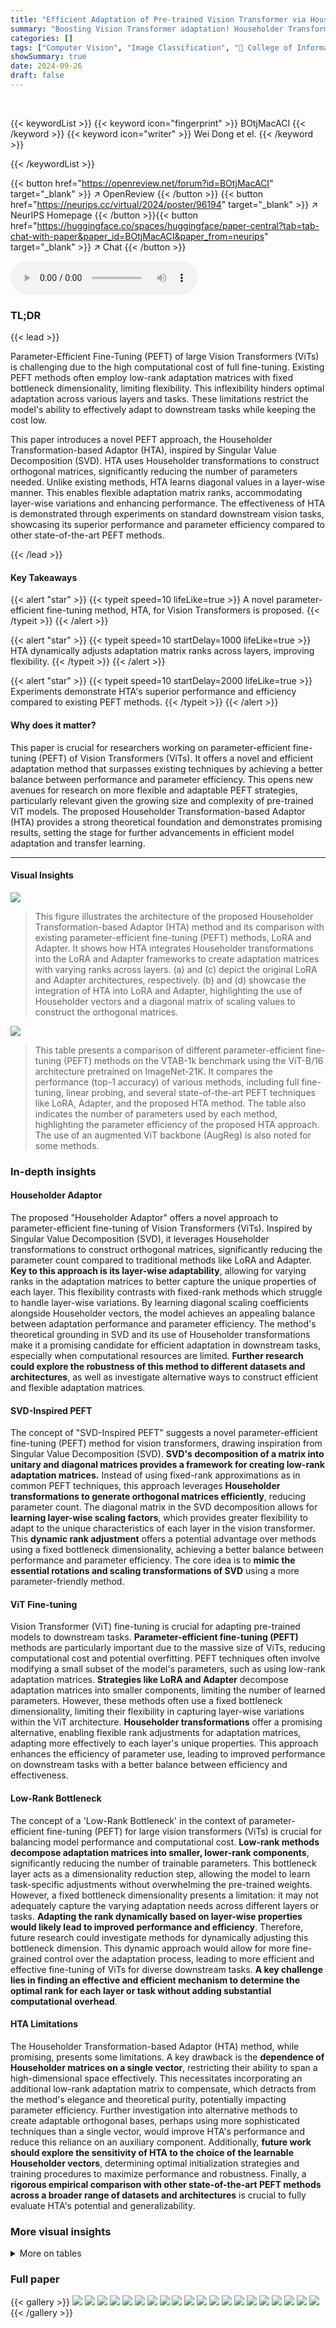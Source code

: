 ```yaml
---
title: "Efficient Adaptation of Pre-trained Vision Transformer via Householder Transformation"
summary: "Boosting Vision Transformer adaptation! Householder Transformation-based Adaptor (HTA) outperforms existing methods by dynamically adjusting adaptation matrix ranks across layers, improving efficiency..."
categories: []
tags: ["Computer Vision", "Image Classification", "🏢 College of Information and Control Engineering, Xi'an University of Architecture and Technology",]
showSummary: true
date: 2024-09-26
draft: false
---
```


<br>

{{< keywordList >}}
{{< keyword icon="fingerprint" >}} BOtjMacACI {{< /keyword >}}
{{< keyword icon="writer" >}} Wei Dong et el. {{< /keyword >}}
 
{{< /keywordList >}}

{{< button href="https://openreview.net/forum?id=BOtjMacACI" target="_blank" >}}
↗ OpenReview
{{< /button >}}
{{< button href="https://neurips.cc/virtual/2024/poster/96194" target="_blank" >}}
↗ NeurIPS Homepage
{{< /button >}}{{< button href="https://huggingface.co/spaces/huggingface/paper-central?tab=tab-chat-with-paper&paper_id=BOtjMacACI&paper_from=neurips" target="_blank" >}}
↗ Chat
{{< /button >}}



<audio controls>
    <source src="https://ai-paper-reviewer.com/BOtjMacACI/podcast.wav" type="audio/wav">
    Your browser does not support the audio element.
</audio>


### TL;DR


{{< lead >}}

Parameter-Efficient Fine-Tuning (PEFT) of large Vision Transformers (ViTs) is challenging due to the high computational cost of full fine-tuning. Existing PEFT methods often employ low-rank adaptation matrices with fixed bottleneck dimensionality, limiting flexibility. This inflexibility hinders optimal adaptation across various layers and tasks.  These limitations restrict the model's ability to effectively adapt to downstream tasks while keeping the cost low. 

This paper introduces a novel PEFT approach, the Householder Transformation-based Adaptor (HTA), inspired by Singular Value Decomposition (SVD). HTA uses Householder transformations to construct orthogonal matrices, significantly reducing the number of parameters needed. Unlike existing methods, HTA learns diagonal values in a layer-wise manner. This enables flexible adaptation matrix ranks, accommodating layer-wise variations and enhancing performance.  The effectiveness of HTA is demonstrated through experiments on standard downstream vision tasks, showcasing its superior performance and parameter efficiency compared to other state-of-the-art PEFT methods.

{{< /lead >}}


#### Key Takeaways

{{< alert "star" >}}
{{< typeit speed=10 lifeLike=true >}} A novel parameter-efficient fine-tuning method, HTA, for Vision Transformers is proposed. {{< /typeit >}}
{{< /alert >}}

{{< alert "star" >}}
{{< typeit speed=10 startDelay=1000 lifeLike=true >}} HTA dynamically adjusts adaptation matrix ranks across layers, improving flexibility. {{< /typeit >}}
{{< /alert >}}

{{< alert "star" >}}
{{< typeit speed=10 startDelay=2000 lifeLike=true >}} Experiments demonstrate HTA's superior performance and efficiency compared to existing PEFT methods. {{< /typeit >}}
{{< /alert >}}

#### Why does it matter?
This paper is crucial for researchers working on parameter-efficient fine-tuning (PEFT) of Vision Transformers (ViTs).  It offers a novel and efficient adaptation method that surpasses existing techniques by achieving a better balance between performance and parameter efficiency. This opens new avenues for research on more flexible and adaptable PEFT strategies, particularly relevant given the growing size and complexity of pre-trained ViT models. The proposed Householder Transformation-based Adaptor (HTA) provides a strong theoretical foundation and demonstrates promising results, setting the stage for further advancements in efficient model adaptation and transfer learning.

------
#### Visual Insights



![](https://ai-paper-reviewer.com/BOtjMacACI/figures_3_1.jpg)

> This figure illustrates the architecture of the proposed Householder Transformation-based Adaptor (HTA) method and its comparison with existing parameter-efficient fine-tuning (PEFT) methods, LoRA and Adapter.  It shows how HTA integrates Householder transformations into the LoRA and Adapter frameworks to create adaptation matrices with varying ranks across layers. (a) and (c) depict the original LoRA and Adapter architectures, respectively. (b) and (d) showcase the integration of HTA into LoRA and Adapter, highlighting the use of Householder vectors and a diagonal matrix of scaling values to construct the orthogonal matrices.





![](https://ai-paper-reviewer.com/BOtjMacACI/tables_6_1.jpg)

> This table presents a comparison of different parameter-efficient fine-tuning (PEFT) methods on the VTAB-1k benchmark using the ViT-B/16 architecture pretrained on ImageNet-21K.  It compares the performance (top-1 accuracy) of various methods, including full fine-tuning, linear probing, and several state-of-the-art PEFT techniques like LoRA, Adapter, and the proposed HTA method.  The table also indicates the number of parameters used by each method, highlighting the parameter efficiency of the proposed HTA approach. The use of an augmented ViT backbone (AugReg) is also noted for some methods.





### In-depth insights


#### Householder Adaptor
The proposed "Householder Adaptor" offers a novel approach to parameter-efficient fine-tuning of Vision Transformers (ViTs).  Inspired by Singular Value Decomposition (SVD), it leverages Householder transformations to construct orthogonal matrices, significantly reducing the parameter count compared to traditional methods like LoRA and Adapter.  **Key to this approach is its layer-wise adaptability**, allowing for varying ranks in the adaptation matrices to better capture the unique properties of each layer. This flexibility contrasts with fixed-rank methods which struggle to handle layer-wise variations. By learning diagonal scaling coefficients alongside Householder vectors, the model achieves an appealing balance between adaptation performance and parameter efficiency. The method's theoretical grounding in SVD and its use of Householder transformations make it a promising candidate for efficient adaptation in downstream tasks, especially when computational resources are limited.  **Further research could explore the robustness of this method to different datasets and architectures**, as well as investigate alternative ways to construct efficient and flexible adaptation matrices.

#### SVD-Inspired PEFT
The concept of "SVD-Inspired PEFT" suggests a novel parameter-efficient fine-tuning (PEFT) method for vision transformers, drawing inspiration from Singular Value Decomposition (SVD).  **SVD's decomposition of a matrix into unitary and diagonal matrices provides a framework for creating low-rank adaptation matrices.**  Instead of using fixed-rank approximations as in common PEFT techniques, this approach leverages **Householder transformations to generate orthogonal matrices efficiently**, reducing parameter count.  The diagonal matrix in the SVD decomposition allows for **learning layer-wise scaling factors**, which provides greater flexibility to adapt to the unique characteristics of each layer in the vision transformer.  This **dynamic rank adjustment** offers a potential advantage over methods using a fixed bottleneck dimensionality, achieving a better balance between performance and parameter efficiency. The core idea is to **mimic the essential rotations and scaling transformations of SVD** using a more parameter-friendly method.

#### ViT Fine-tuning
Vision Transformer (ViT) fine-tuning is crucial for adapting pre-trained models to downstream tasks.  **Parameter-efficient fine-tuning (PEFT)** methods are particularly important due to the massive size of ViTs, reducing computational cost and potential overfitting.  PEFT techniques often involve modifying a small subset of the model's parameters, such as using low-rank adaptation matrices.  **Strategies like LoRA and Adapter** decompose adaptation matrices into smaller components, limiting the number of learned parameters.  However, these methods often use a fixed bottleneck dimensionality, limiting their flexibility in capturing layer-wise variations within the ViT architecture. **Householder transformations** offer a promising alternative, enabling flexible rank adjustments for adaptation matrices, adapting more effectively to each layer's unique properties.  This approach enhances the efficiency of parameter use, leading to improved performance on downstream tasks with a better balance between efficiency and effectiveness.

#### Low-Rank Bottleneck
The concept of a 'Low-Rank Bottleneck' in the context of parameter-efficient fine-tuning (PEFT) for large vision transformers (ViTs) is crucial for balancing model performance and computational cost.  **Low-rank methods decompose adaptation matrices into smaller, lower-rank components**, significantly reducing the number of trainable parameters. This bottleneck layer acts as a dimensionality reduction step, allowing the model to learn task-specific adjustments without overwhelming the pre-trained weights.  However, a fixed bottleneck dimensionality presents a limitation: it may not adequately capture the varying adaptation needs across different layers or tasks. **Adapting the rank dynamically based on layer-wise properties would likely lead to improved performance and efficiency**.  Therefore, future research could investigate methods for dynamically adjusting this bottleneck dimension. This dynamic approach would allow for more fine-grained control over the adaptation process, leading to more efficient and effective fine-tuning of ViTs for diverse downstream tasks. **A key challenge lies in finding an effective and efficient mechanism to determine the optimal rank for each layer or task without adding substantial computational overhead**.

#### HTA Limitations
The Householder Transformation-based Adaptor (HTA) method, while promising, presents some limitations.  A key drawback is the **dependence of Householder matrices on a single vector**, restricting their ability to span a high-dimensional space effectively.  This necessitates incorporating an additional low-rank adaptation matrix to compensate, which detracts from the method's elegance and theoretical purity, potentially impacting parameter efficiency.  Further investigation into alternative methods to create adaptable orthogonal bases, perhaps using more sophisticated techniques than a single vector, would improve HTA's performance and reduce this reliance on an auxiliary component.  Additionally, **future work should explore the sensitivity of HTA to the choice of the learnable Householder vectors**, determining optimal initialization strategies and training procedures to maximize performance and robustness.  Finally, a **rigorous empirical comparison with other state-of-the-art PEFT methods across a broader range of datasets and architectures** is crucial to fully evaluate HTA's potential and generalizability.


### More visual insights




<details>
<summary>More on tables
</summary>


![](https://ai-paper-reviewer.com/BOtjMacACI/tables_6_2.jpg)
> This table presents the performance comparison of different methods on five fine-grained visual classification (FGVC) datasets using a ViT-B/16 model pre-trained on ImageNet-21K.  The results show the accuracy achieved by each method on each dataset, along with the total number of trainable parameters (in millions). The table includes results for both standard ViT-B/16 and augmented ViT-B/16 backbones.

![](https://ai-paper-reviewer.com/BOtjMacACI/tables_7_1.jpg)
> This table presents a comparison of the proposed HTA method against various baselines and state-of-the-art parameter-efficient fine-tuning (PEFT) methods on the VTAB-1k benchmark.  The ViT-Large model, pre-trained on ImageNet-21k, is used as the backbone. The table shows the average Top-1 accuracy across seven natural, four specialized, and eight structured vision tasks in VTAB-1k.  The number of trainable parameters (in millions) for each method is also provided. Detailed results for each individual task are available in the appendix.

![](https://ai-paper-reviewer.com/BOtjMacACI/tables_7_2.jpg)
> This table presents a comparison of different parameter-efficient fine-tuning (PEFT) methods on the VTAB-1k benchmark using the Swin Transformer architecture pre-trained on ImageNet-21k.  It shows the mean accuracy across seven natural, four specialized, and eight structured vision tasks, along with the total number of trainable parameters for each method.  The results allow for a comparison of performance and parameter efficiency between different PEFT approaches, including full fine-tuning and linear probing,  as baselines.

![](https://ai-paper-reviewer.com/BOtjMacACI/tables_8_1.jpg)
> This table presents the ablation study results on using HTA as a replacement for low-rank adaptation matrices in LoRA and Adapter methods. It compares the performance (Top-1 Test Accuracy) and the number of parameters of different configurations on the VTAB-1k benchmark. The configurations include applying LoRA and HTA to different sets of projection matrices ({Wq, Wv} and {WFC1, WFC2}).

![](https://ai-paper-reviewer.com/BOtjMacACI/tables_13_1.jpg)
> This table shows the statistics of five fine-grained visual classification (FGVC) datasets used in the paper.  For each dataset, it provides the description, the number of classes, the size of the training set, the size of the validation set, and the size of the test set. The train/val split follows the settings in the VPT [24] paper, as indicated by the asterisk (*) symbol.

![](https://ai-paper-reviewer.com/BOtjMacACI/tables_14_1.jpg)
> This table presents detailed statistics for the 24 datasets used in the VTAB-1k benchmark.  It breaks down each dataset by its description (Natural, Specialized, or Structured), the number of classes, and the sizes of the training, validation, and test sets.  This information is crucial for understanding the scale and characteristics of the experimental setup and evaluating the generalizability of the proposed method.

![](https://ai-paper-reviewer.com/BOtjMacACI/tables_14_2.jpg)
> This table details the settings used for the experiments in the paper. It lists the optimizer used (AdamW), the range of learning rates tested, the weight decay values, the batch sizes, the dropout rates for adapter layers, the learning rate schedule (cosine decay), and the number of training and warmup epochs.

![](https://ai-paper-reviewer.com/BOtjMacACI/tables_15_1.jpg)
> This table presents a comparison of different parameter-efficient fine-tuning (PEFT) methods on the VTAB-1k benchmark using the ViT-B/16 architecture pre-trained on ImageNet-21k.  It shows the top-1 test accuracy for each method across various downstream tasks within the VTAB-1k benchmark. The table also indicates the number of parameters used by each method, highlighting the parameter efficiency of the proposed HTA method compared to existing PEFT techniques.

![](https://ai-paper-reviewer.com/BOtjMacACI/tables_15_2.jpg)
> This table presents a comparison of different parameter-efficient fine-tuning (PEFT) methods on the VTAB-1k benchmark using the ViT-B/16 architecture pre-trained on ImageNet-21K.  It shows the Top-1 accuracy for each method across various downstream tasks within the VTAB-1k benchmark.  The table also indicates the number of parameters used by each method, highlighting the efficiency of different PEFT approaches.  The best and second-best accuracy results are emphasized using bold and underlined fonts, respectively.  The use of an augmented ViT backbone (* indicates methods that leveraged AugReg) is noted.

![](https://ai-paper-reviewer.com/BOtjMacACI/tables_15_3.jpg)
> This table presents a comparison of different parameter-efficient fine-tuning (PEFT) methods on five fine-grained visual classification (FGVC) datasets using a Vision Transformer (ViT) with a base model and 16 layers (ViT-B/16) pretrained on ImageNet-21K.  The results show the classification accuracy achieved by each method.  An augmented ViT backbone is also included in some experiments, indicated by an asterisk (*). The methods compared include full fine-tuning (as a baseline), linear probing (as another baseline), and various PEFT methods: Adapter, Bias, VPT-Shallow, VPT-Deep, LoRA, ARC, RLRR, HTA, and SSF.  The table also shows the total number of trainable parameters (in millions) for each method.

</details>




### Full paper

{{< gallery >}}
<img src="https://ai-paper-reviewer.com/BOtjMacACI/1.png" class="grid-w50 md:grid-w33 xl:grid-w25" />
<img src="https://ai-paper-reviewer.com/BOtjMacACI/2.png" class="grid-w50 md:grid-w33 xl:grid-w25" />
<img src="https://ai-paper-reviewer.com/BOtjMacACI/3.png" class="grid-w50 md:grid-w33 xl:grid-w25" />
<img src="https://ai-paper-reviewer.com/BOtjMacACI/4.png" class="grid-w50 md:grid-w33 xl:grid-w25" />
<img src="https://ai-paper-reviewer.com/BOtjMacACI/5.png" class="grid-w50 md:grid-w33 xl:grid-w25" />
<img src="https://ai-paper-reviewer.com/BOtjMacACI/6.png" class="grid-w50 md:grid-w33 xl:grid-w25" />
<img src="https://ai-paper-reviewer.com/BOtjMacACI/7.png" class="grid-w50 md:grid-w33 xl:grid-w25" />
<img src="https://ai-paper-reviewer.com/BOtjMacACI/8.png" class="grid-w50 md:grid-w33 xl:grid-w25" />
<img src="https://ai-paper-reviewer.com/BOtjMacACI/9.png" class="grid-w50 md:grid-w33 xl:grid-w25" />
<img src="https://ai-paper-reviewer.com/BOtjMacACI/10.png" class="grid-w50 md:grid-w33 xl:grid-w25" />
<img src="https://ai-paper-reviewer.com/BOtjMacACI/11.png" class="grid-w50 md:grid-w33 xl:grid-w25" />
<img src="https://ai-paper-reviewer.com/BOtjMacACI/12.png" class="grid-w50 md:grid-w33 xl:grid-w25" />
<img src="https://ai-paper-reviewer.com/BOtjMacACI/13.png" class="grid-w50 md:grid-w33 xl:grid-w25" />
<img src="https://ai-paper-reviewer.com/BOtjMacACI/14.png" class="grid-w50 md:grid-w33 xl:grid-w25" />
<img src="https://ai-paper-reviewer.com/BOtjMacACI/15.png" class="grid-w50 md:grid-w33 xl:grid-w25" />
<img src="https://ai-paper-reviewer.com/BOtjMacACI/16.png" class="grid-w50 md:grid-w33 xl:grid-w25" />
<img src="https://ai-paper-reviewer.com/BOtjMacACI/17.png" class="grid-w50 md:grid-w33 xl:grid-w25" />
<img src="https://ai-paper-reviewer.com/BOtjMacACI/18.png" class="grid-w50 md:grid-w33 xl:grid-w25" />
<img src="https://ai-paper-reviewer.com/BOtjMacACI/19.png" class="grid-w50 md:grid-w33 xl:grid-w25" />
<img src="https://ai-paper-reviewer.com/BOtjMacACI/20.png" class="grid-w50 md:grid-w33 xl:grid-w25" />
{{< /gallery >}}